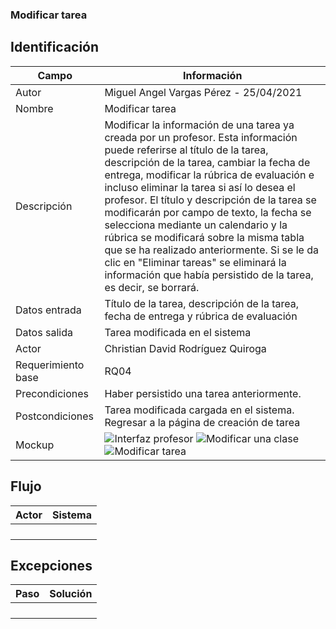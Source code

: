 ### Modificar tarea
## Identificación 

| Campo | Información |
|-------|-------|
| Autor | Miguel Angel Vargas Pérez - 25/04/2021 |
| Nombre | Modificar tarea |
| Descripción | Modificar la información de una tarea ya creada por un profesor. Esta información puede referirse al título de la tarea, descripción de la tarea, cambiar la fecha de entrega, modificar la rúbrica de evaluación e incluso eliminar la tarea si así lo desea el profesor. El título y descripción de la tarea se modificarán por campo de texto, la fecha se selecciona mediante un calendario y la rúbrica se modificará sobre la misma tabla que se ha realizado anteriormente. Si se le da clic en "Eliminar tareas" se eliminará la información que había persistido de la tarea, es decir, se borrará.|
| Datos entrada | Título de la tarea, descripción de la tarea, fecha de entrega y rúbrica de evaluación |
| Datos salida | Tarea modificada en el sistema |
| Actor | Christian David Rodríguez Quiroga |
| Requerimiento base | RQ04 |
| Precondiciones | Haber persistido una tarea anteriormente. |
| Postcondiciones | Tarea modificada cargada en el sistema. Regresar a la página de creación de tarea |
| Mockup | ![Interfaz profesor](https://user-images.githubusercontent.com/79241017/116014437-e78b3880-a5fa-11eb-8c42-b9930a9ed56e.png) ![Modificar una clase](https://user-images.githubusercontent.com/79241017/116014218-cbd36280-a5f9-11eb-901f-acaa0b673537.png) ![Modificar tarea](https://user-images.githubusercontent.com/79241017/116023507-d8fc4b80-a611-11eb-970c-afc4e7b51480.png)  |

## Flujo
| Actor | Sistema |
|-------|-------|
|  |  |
|  |  |
|  |  |
|  |  |


## Excepciones
| Paso | Solución |
|-------|-------|
|  |  |
|  |  |
|  |  |
|  |  |